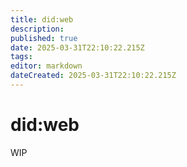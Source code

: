 ```yaml
---
title: did:web
description: 
published: true
date: 2025-03-31T22:10:22.215Z
tags: 
editor: markdown
dateCreated: 2025-03-31T22:10:22.215Z
---
```


# did:web
WIP
